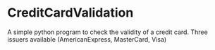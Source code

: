 # CreditCardValidation
A simple python program to check the validity of a credit card. Three issuers available (AmericanExpress, MasterCard, Visa) 
